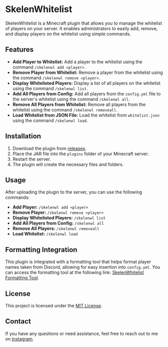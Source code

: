 # SkelenWhitelist

SkelenWhitelist is a Minecraft plugin that allows you to manage the whitelist of players on your server. It enables administrators to easily add, remove, and display players on the whitelist using simple commands.

## Features

- **Add Player to Whitelist:** Add a player to the whitelist using the command `/skelenwl add <player>`.
- **Remove Player from Whitelist:** Remove a player from the whitelist using the command `/skelenwl remove <player>`.
- **Display Whitelisted Players:** Display a list of all players on the whitelist using the command `/skelenwl list`.
- **Add All Players from Config:** Add all players from the `config.yml` file to the server's whitelist using the command `/skelenwl all`.
- **Remove All Players from Whitelist:** Remove all players from the whitelist using the command `/skelenwl removeall`.
- **Load Whitelist from JSON File:** Load the whitelist from `whitelist.json` using the command `/skelenwl load`.

## Installation

1. Download the plugin from [releases](https://github.com/skelen18/skelenwhitelist/releases).
2. Place the JAR file into the `plugins` folder of your Minecraft server.
3. Restart the server.
4. The plugin will create the necessary files and folders.

## Usage

After uploading the plugin to the server, you can use the following commands:

- **Add Player:** `/skelenwl add <player>`
- **Remove Player:** `/skelenwl remove <player>`
- **Display Whitelisted Players:** `/skelenwl list`
- **Add All Players from Config:** `/skelenwl all`
- **Remove All Players:** `/skelenwl removeall`
- **Load Whitelist:** `/skelenwl load`

## Formatting Integration

This plugin is integrated with a formatting tool that helps format player names taken from Discord, allowing for easy insertion into `config.yml`. You can access the formatting tool at the following link: [SkelenWhitelist Formatting Tool](https://skelenwhitelist-plugin.vercel.app/).


## License

This project is licensed under the [MIT License](LICENSE).

## Contact

If you have any questions or need assistance, feel free to reach out to me on [Instagram](https://www.instagram.com/lordskelen18).
